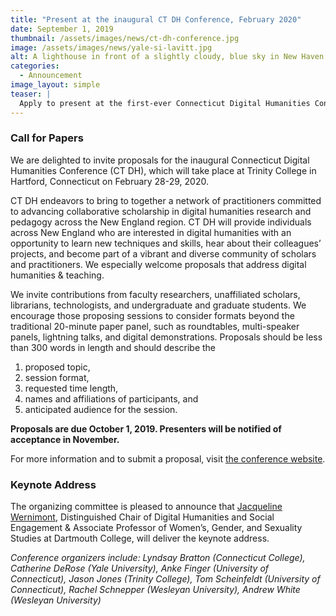 ```yaml
---
title: "Present at the inaugural CT DH Conference, February 2020"
date: September 1, 2019
thumbnail: /assets/images/news/ct-dh-conference.jpg
image: /assets/images/news/yale-si-lavitt.jpg
alt: A lighthouse in front of a slightly cloudy, blue sky in New Haven
categories:
  - Announcement
image_layout: simple
teaser: |
  Apply to present at the first-ever Connecticut Digital Humanities Conference. CT DH endeavors to bring to together a network of practitioners committed to advancing collaborative scholarship in digital humanities research and pedagogy across the New England region. Proposals are due October 1.
---
```


### Call for Papers
We are delighted to invite proposals for the inaugural Connecticut Digital Humanities Conference (CT DH), which will take place at Trinity College in Hartford, Connecticut on February 28-29, 2020. 

CT DH endeavors to bring to together a network of practitioners committed to advancing collaborative scholarship in digital humanities research and pedagogy across the New England region. CT DH will provide individuals across New England who are interested in digital humanities with an opportunity to learn new techniques and skills, hear about their colleagues’ projects, and become part of a vibrant and diverse community of scholars and practitioners. We especially welcome proposals that address digital humanities & teaching.

We invite contributions from faculty researchers, unaffiliated scholars, librarians, technologists, and undergraduate and graduate students. We encourage those proposing sessions to consider formats beyond the traditional 20-minute paper panel, such as roundtables, multi-speaker panels, lightning talks, and digital demonstrations. Proposals should be less than 300 words in length and should describe the 
1. proposed topic, 
2. session format, 
3. requested time length, 
4. names and affiliations of participants, and 
5. anticipated audience for the session.

**Proposals are due October 1, 2019. Presenters will be notified of acceptance in November.**

For more information and to submit a proposal, visit <a href='https://ctdh.io/call-for-proposals/' target='_blank'>the conference website</a>.

### Keynote Address
The organizing committee is pleased to announce that <a href='https://jwernimont.com/' target='_blank'>Jacqueline Wernimont</a>, Distinguished Chair of Digital Humanities and Social Engagement & Associate Professor of Women’s, Gender, and Sexuality Studies at Dartmouth College, will deliver the keynote address.
 
*Conference organizers include: Lyndsay Bratton (Connecticut College), Catherine DeRose (Yale University), Anke Finger (University of Connecticut), 
Jason Jones (Trinity College), Tom Scheinfeldt (University of Connecticut), Rachel Schnepper (Wesleyan University), Andrew White (Wesleyan University)*
